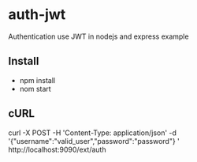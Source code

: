 # auth-jwt
Authentication use JWT in nodejs and express example

## Install
- npm install
- nom start

## cURL 
curl -X POST -H 'Content-Type: application/json' -d '{"username":"valid_user","password":"password"}
' http://localhost:9090/ext/auth

